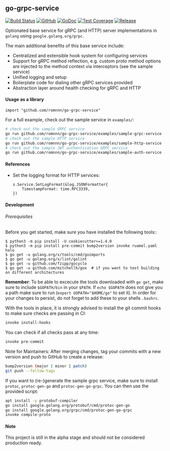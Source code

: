 ## go-grpc-service

[![Build Status](https://travis-ci.com/romnnn/go-grpc-service.svg?branch=master)](https://travis-ci.com/romnnn/go-grpc-service)
[![GitHub](https://img.shields.io/github/license/romnnn/go-grpc-service)](https://github.com/romnnn/go-grpc-service)
[![GoDoc](https://godoc.org/github.com/romnnn/go-grpc-service?status.svg)](https://godoc.org/github.com/romnnn/go-grpc-service)  [![Test Coverage](https://codecov.io/gh/romnnn/go-grpc-service/branch/master/graph/badge.svg)](https://codecov.io/gh/romnnn/go-grpc-service)
[![Release](https://img.shields.io/github/release/romnnn/go-grpc-service)](https://github.com/romnnn/go-grpc-service/releases/latest)

Optionated base service for gRPC (and HTTP) server implementations in `golang` using `google.golang.org/grpc`.

The main additional benefits of this base service include:

- Centralized and extensible hook system for configuring services
- Support for gRPC method reflection, e.g. custom proto method options are injected to the method context via interceptors (see the sample service)
- Unified logging and setup
- Boilerplate code for dialing other gRPC services provided
- Abstraction layer around health checking for gRPC and HTTP



#### Usage as a library

```golang
import "github.com/romnnn/go-grpc-service"
```

For a full example, check out the sample service in `examples/`:

```bash
# check out the sample GRPC service
go run github.com/romnnn/go-grpc-service/examples/sample-grpc-service --port 8080
# check out the sample HTTP service
go run github.com/romnnn/go-grpc-service/examples/sample-http-service --port 8080
# check out the sample JWT authentication GRPC service
go run github.com/romnnn/go-grpc-service/examples/sample-auth-service --port 8080 --generate
```

#### References

- Set the logging format for HTTP services:
    ```golang
    s.Service.SetLogFormat(&log.JSONFormatter{
		TimestampFormat: time.RFC3339,
	})
    ```


#### Development

######  Prerequisites

Before you get started, make sure you have installed the following tools::

    $ python3 -m pip install -U cookiecutter>=1.4.0
    $ python3 -m pip install pre-commit bump2version invoke ruamel.yaml halo
    $ go get -u golang.org/x/tools/cmd/goimports
    $ go get -u golang.org/x/lint/golint
    $ go get -u github.com/fzipp/gocyclo
    $ go get -u github.com/mitchellh/gox  # if you want to test building on different architectures

**Remember**: To be able to excecute the tools downloaded with `go get`, 
make sure to include `$GOPATH/bin` in your `$PATH`.
If `echo $GOPATH` does not give you a path make sure to run
(`export GOPATH="$HOME/go"` to set it). In order for your changes to persist, 
do not forget to add these to your shells `.bashrc`.

With the tools in place, it is strongly advised to install the git commit hooks to make sure checks are passing in CI:
```bash
invoke install-hooks
```

You can check if all checks pass at any time:
```bash
invoke pre-commit
```

Note for Maintainers: After merging changes, tag your commits with a new version and push to GitHub to create a release:
```bash
bump2version (major | minor | patch)
git push --follow-tags
```

If you want to (re-)generate the sample grpc service, make sure to install `protoc`, `protoc-gen-go` and `protoc-gen-go-grpc`.
You can then use the provided script:
```bash
apt install -y protobuf-compiler
go install google.golang.org/protobuf/cmd/protoc-gen-go
go install google.golang.org/grpc/cmd/protoc-gen-go-grpc
invoke compile-proto
```

#### Note

This project is still in the alpha stage and should not be considered production ready.
